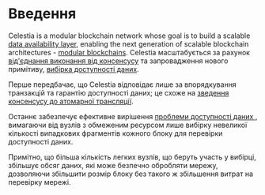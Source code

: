 # Введення

Celestia is a modular blockchain network whose goal is to build a scalable [data availability layer](https://blog.celestia.org/celestia-a-scalable-general-purpose-data-availability-layer-for-decentralized-apps-and-trust-minimized-sidechains/), enabling the next generation of scalable blockchain architectures - [modular blockchains](https://celestia.org/learn/). Celestia масштабується за рахунок [ від'єднання виконання від консенсусу](https://arxiv.org/abs/1905.09274) та запровадження нового примітиву, [ вибірка доступності даних](https://arxiv.org/abs/1809.09044).

Перше передбачає, що Celestia відповідає лише за впорядкування транзакцій та гарантію доступності даних; це схоже на [зведення консенсусу до атомарної трансляції](https://en.wikipedia.org/wiki/Atomic_broadcast#Equivalent_to_Consensus).

Останнє забезпечує ефективне вирішення [ проблеми доступності даних ](https://coinmarketcap.com/alexandria/article/what-is-data-availability), вимагаючи від вузлів з обмеженим ресурсом лише вибірку невеликої кількості випадкових фрагментів кожного блоку для перевірки доступності даних.

Примітно, що більша кількість легких вузлів, що беруть участь у вибірці, збільшує обсяг даних, які може безпечно обробляти мережу, дозволяючи збільшити розмір блоку без такого ж збільшення витрат на перевірку мережі.
